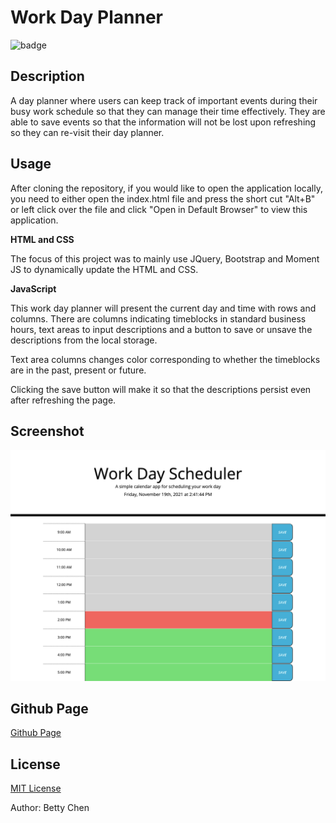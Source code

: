 # Work Day Planner

![badge](https://img.shields.io/badge/license-MIT-blue)

## **Description**

A day planner where users can keep track of important events during their busy work schedule so that they can manage their time effectively. They are able to save events so that the information will not be lost upon refreshing so they can re-visit their day planner.

## Usage

After cloning the repository, if you would like to open the application locally, you need to either open the index.html file and press the short cut "Alt+B" or left click over the file and click "Open in Default Browser" to view this application.

**HTML and CSS**

The focus of this project was to mainly use JQuery, Bootstrap and Moment JS to dynamically update the HTML and CSS.

**JavaScript**

This work day planner will present the current day and time with rows and columns. There are columns indicating timeblocks in standard business hours, text areas to input descriptions and a button to save or unsave the descriptions from the local storage.

Text area columns changes color corresponding to whether the timeblocks are in the past, present or future.

Clicking the save button will make it so that the descriptions persist even after refreshing the page.

## **Screenshot**

<img src="./Assets/img/dayplanner.png" alt="Screenshot of Work Day Planner"/>

## **Github Page**

[Github Page](https://bchen41.github.io/Day-Planner/)

## License

[MIT License](https://github.com/bchen41/Day-Planner/blob/main/LICENSE)

Author: Betty Chen
